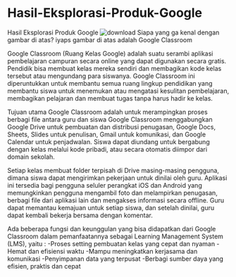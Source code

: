 # Hasil-Eksplorasi-Produk-Google
Hasil Eksplorasi Produk Google
![download](https://user-images.githubusercontent.com/91375298/134772200-0a1c7b78-3b24-43b8-bdbe-2ec768012809.png)
Siapa yang ga kenal dengan gambar di atas? iyaps gambar di atas adalah Google Classroom

Google Classroom (Ruang Kelas Google) adalah suatu serambi aplikasi pembelajaran campuran secara online yang dapat digunakan secara gratis. Pendidik bisa membuat kelas mereka sendiri dan membagikan kode kelas tersebut atau mengundang para siswanya. Google Classroom ini diperuntukkan untuk membantu semua ruang lingkup pendidikan yang membantu siswa untuk menemukan atau mengatasi kesulitan pembelajaran, membagikan pelajaran dan membuat tugas tanpa harus hadir ke kelas.

Tujuan utama Google Classroom adalah untuk merampingkan proses berbagi file antara guru dan siswa Google Classroom menggabungkan Google Drive untuk pembuatan dan distribusi penugasan, Google Docs, Sheets, Slides untuk penulisan, Gmail untuk komunikasi, dan Google Calendar untuk penjadwalan. Siswa dapat diundang untuk bergabung dengan kelas melalui kode pribadi, atau secara otomatis diimpor dari domain sekolah.

Setiap kelas membuat folder terpisah di Drive masing-masing pengguna, dimana siswa dapat mengirimkan pekerjaan untuk dinilai oleh guru. Aplikasi ini tersedia bagi pengguna seluler perangkat iOS dan Android yang memungkinkan pengguna mengambil foto dan melampirkan penugasan, berbagi file dari aplikasi lain dan mengakses informasi secara offline. Guru dapat memantau kemajuan untuk setiap siswa, dan setelah dinilai, guru dapat kembali bekerja bersama dengan komentar.

Ada beberapa fungsi dan keunggulan yang bisa didapatkan dari Google Classroom dalam pemanfaatannya sebagai Learning Management System (LMS), yaitu :
-Proses setting pembuatan kelas yang cepat dan nyaman
-Hemat dan efisiensi waktu
-Mampu meningkatkan kerjasama dan komunikasi 
-Penyimpanan data yang terpusat
-Berbagi sumber daya yang efisien, praktis dan cepat
